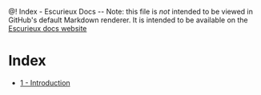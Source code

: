 @! Index - Escurieux Docs
-- Note: this file is *not* intended to be viewed in GitHub's default Markdown renderer. It is intended to be available on the [Escurieux docs website](https://astroide.github.io/escurieux)
# Index
* [1 - Introduction](/escurieux/introduction.html)